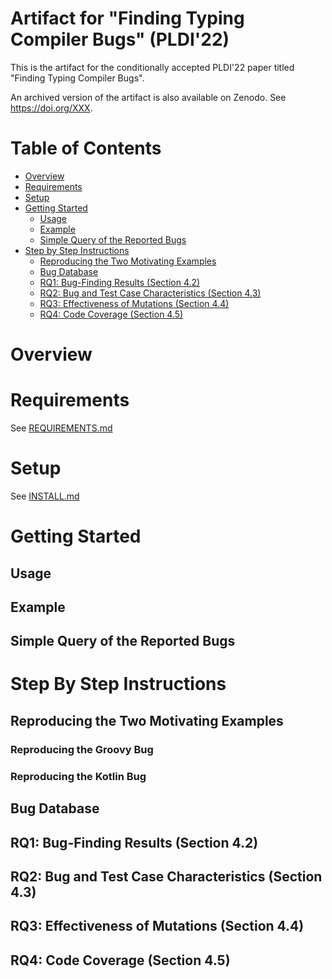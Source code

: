 # Artifact for "Finding Typing Compiler Bugs" (PLDI'22)

This is the artifact for the conditionally accepted PLDI'22 paper titled "Finding Typing Compiler Bugs".

An archived version of the artifact is also available on Zenodo. See <https://doi.org/XXX>.

# Table of Contents

- [Overview](#overview)
- [Requirements](#requirements)
- [Setup](#setup)
- [Getting Started](#getting-started)
  * [Usage](#usage)
  * [Example](#example)
  * [Simple Query of the Reported Bugs](#simply-query-of-the-reported-bugs)
- [Step by Step Instructions](#step-by-step-instructions)
  * [Reproducing the Two Motivating Examples](#reproducing-the-two-motivating-eExamples)
  * [Bug Database](#bug-database)
  * [RQ1: Bug-Finding Results (Section 4.2)](#rq1-bug-finding-results-section-42)
  * [RQ2: Bug and Test Case Characteristics (Section 4.3)](#rq2-bug-and-test-case-characteristics-section-43)
  * [RQ3: Effectiveness of Mutations (Section 4.4)](#rq3-effectiveness-of-mutations-section-44)
  * [RQ4: Code Coverage (Section 4.5)](#rq4-code-coverage-section-45)

# Overview

# Requirements

See [REQUIREMENTS.md](./REQUIREMENTS.md)

# Setup

See [INSTALL.md](./INSTALL.md)

# Getting Started

## Usage

## Example

## Simple Query of the Reported Bugs

# Step By Step Instructions

## Reproducing the Two Motivating Examples

### Reproducing the Groovy Bug

### Reproducing the Kotlin Bug

## Bug Database

## RQ1: Bug-Finding Results (Section 4.2)

## RQ2: Bug and Test Case Characteristics (Section 4.3)

## RQ3: Effectiveness of Mutations (Section 4.4)

## RQ4: Code Coverage (Section 4.5)
